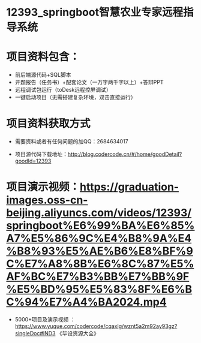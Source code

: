 #   12393_springboot智慧农业专家远程指导系统

#   项目资料包含：
*    前后端源代码+SQL脚本
*    开题报告（任务书）+配套论文（一万字两千字以上）+答辩PPT
*   远程调试包运行（toDesk远程控屏调试）
*   一键启动项目（无需搭建复杂环境，双击直接运行）


#   项目资料获取方式
*   需要资料或者有任何问题的加QQ：2684634017

*   项目源代码下载地址：http://blog.codercode.cn/#/home/goodDetail?goodId=12393

#  项目演示视频：https://graduation-images.oss-cn-beijing.aliyuncs.com/videos/12393/springboot%E6%99%BA%E6%85%A7%E5%86%9C%E4%B8%9A%E4%B8%93%E5%AE%B6%E8%BF%9C%E7%A8%8B%E6%8C%87%E5%AF%BC%E7%B3%BB%E7%BB%9F%E5%BD%95%E5%83%8F%E6%BC%94%E7%A4%BA2024.mp4

*  5000+项目及演示视频 ：https://www.yuque.com/codercode/cqaxlg/wznt5a2m92ay93gz?singleDoc#lND3 《毕设资源大全》
